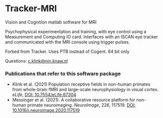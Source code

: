 # Tracker-MRI
Vision and Cognition matlab software for MRI

Psychophysical experimentation and training, with eye control using a Measurement and Computing IO card.
Interfaces with an ISCAN eye tracker and communicated with the MRI console using trigger pulses.

Forked from Tracker. Uses PTB instead of Cogent.
64 bit only

Questions: c.klink@nin.knaw.nl


### Publications that refer to this software package
- Klink et al. (2021) Population receptive fields in non-human primates from whole-brain fMRI and large-scale neurophysiology in visual cortex. *eLife*, [DOI: 10.7554/eLife.67304](https://doi.org/10.7554/eLife.67304)        
- Messinger et al. (2021). A collaborative resource platform for non-human primate neuroimaging. *NeuroImage*, 226, 117519. [DOI: 10.1016/j.neuroimage.2020.117519](https://doi.org/10.1016/j.neuroimage.2020.117519)
